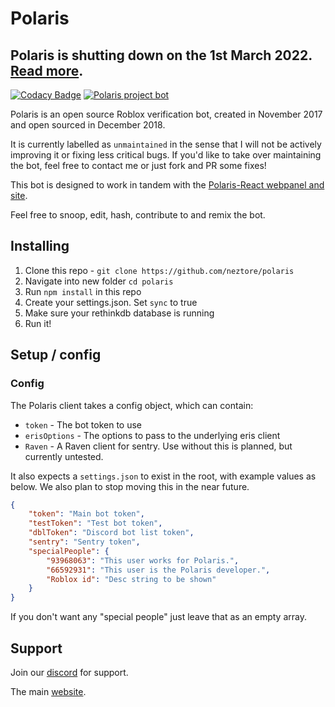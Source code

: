 # Polaris

## Polaris is shutting down on the 1st March 2022. [Read more](https://nezto.re/posts/2022/discontinuing-polaris/).

[![Codacy Badge](https://api.codacy.com/project/badge/Grade/934f50cd0c354d4ebd17c0a91fc4855d)](https://app.codacy.com/app/Neztore/Polaris?utm_source=github.com&utm_medium=referral&utm_content=Neztore/Polaris&utm_campaign=Badge_Grade_Settings)
[![Polaris project bot](https://img.shields.io/badge/Polaris%20Project-Roblox%20bot-2bbbad.svg)](https://polaris.codes)

Polaris is an open source Roblox verification bot, created in November 2017 and open sourced in December 2018.

It is currently labelled as `unmaintained` in the sense that I will not be actively improving it or fixing less critical bugs.
If you'd like to take over maintaining the bot, feel free to contact me or just fork and PR some fixes!

This bot is designed to work in tandem with the [Polaris-React webpanel and site](https://github.com/neztore/polaris-react).

Feel free to snoop, edit, hash, contribute to and remix the bot.

## Installing
1.  Clone this repo - `git clone https://github.com/neztore/polaris`
2.  Navigate into new folder `cd polaris`
3.  Run `npm install` in this repo
4.  Create your settings.json. Set `sync` to true
5.  Make sure your rethinkdb database is running
6.  Run it!

##  Setup / config
 ### Config
The Polaris client takes a config object, which can contain:
-  `token` - The bot token to use
-  `erisOptions` - The options to pass to the underlying eris client
-  `Raven` - A Raven client for sentry. Use without this is planned, but currently untested.

It also expects a `settings.json` to exist in the root, with example values as below. We also plan to stop moving this in the near future.
```json
{
	"token": "Main bot token",
	"testToken": "Test bot token",
	"dblToken": "Discord bot list token",
	"sentry": "Sentry token",
	"specialPeople": {
		"93968063": "This user works for Polaris.",
		"66592931": "This user is the Polaris developer.",
		"Roblox id": "Desc string to be shown"
	}
}
```
If you don't want any "special people" just leave that as an empty array.
## Support
Join our [discord](https://discord.gg/QevWabU) for support.

The main [website](https://polaris-bot.xyz/).
